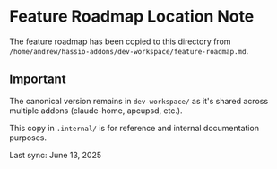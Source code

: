 # Feature Roadmap Location Note

The feature roadmap has been copied to this directory from `/home/andrew/hassio-addons/dev-workspace/feature-roadmap.md`.

## Important

The canonical version remains in `dev-workspace/` as it's shared across multiple addons (claude-home, apcupsd, etc.).

This copy in `.internal/` is for reference and internal documentation purposes.

Last sync: June 13, 2025